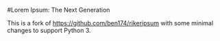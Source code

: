 #Lorem Ipsum: The Next Generation

This is a fork of https://github.com/ben174/rikeripsum with some minimal changes to support Python 3.